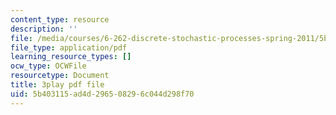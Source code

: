```yaml
---
content_type: resource
description: ''
file: /media/courses/6-262-discrete-stochastic-processes-spring-2011/5b403115ad4d296508296c044d298f70_cE6OD7DkCSU.pdf
file_type: application/pdf
learning_resource_types: []
ocw_type: OCWFile
resourcetype: Document
title: 3play pdf file
uid: 5b403115-ad4d-2965-0829-6c044d298f70
---
```

